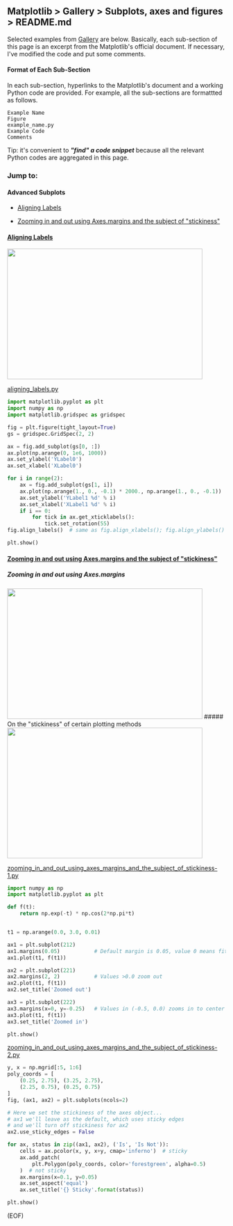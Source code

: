 ## Matplotlib > Gallery > Subplots, axes and figures > README.md
Selected examples from [Gallery](https://matplotlib.org/gallery/index.html) are below. Basically, each sub-section of this page is an excerpt from the Matplotlib's official document. If necessary, I've modified the code and put some comments.

#### Format of Each Sub-Section
In each sub-section, hyperlinks to the Matplotlib's document and a working Python code are provided. For example, all the sub-sections are formattted as follows.

```
Example Name
Figure
example_name.py
Example Code
Comments
```

Tip: it's convenient to ***"find" a code snippet*** because all the relevant Python codes are aggregated in this page.

### Jump to:
#### Advanced Subplots
* [Aligning Labels](#aligning_labels)

* [Zooming in and out using Axes.margins and the subject of "stickiness"](#zooming_in_and_out_using_axes_margins_and_the_subject_of_stickiness)

#### [Aligning Labels](https://matplotlib.org/gallery/subplots_axes_and_figures/align_labels_demo.html#sphx-glr-gallery-subplots-axes-and-figures-align-labels-demo-py) <a name="aligning_labels"></a>

<img src="https://matplotlib.org/_images/sphx_glr_align_labels_demo_001.png" width="450" height="300"/>

[aligning_labels.py](#aligning_labels.py)
```python
import matplotlib.pyplot as plt
import numpy as np
import matplotlib.gridspec as gridspec

fig = plt.figure(tight_layout=True)
gs = gridspec.GridSpec(2, 2)

ax = fig.add_subplot(gs[0, :])
ax.plot(np.arange(0, 1e6, 1000))
ax.set_ylabel('YLabel0')
ax.set_xlabel('XLabel0')

for i in range(2):
    ax = fig.add_subplot(gs[1, i])
    ax.plot(np.arange(1., 0., -0.1) * 2000., np.arange(1., 0., -0.1))
    ax.set_ylabel('YLabel1 %d' % i)
    ax.set_xlabel('XLabel1 %d' % i)
    if i == 0:
        for tick in ax.get_xticklabels():
            tick.set_rotation(55)
fig.align_labels()  # same as fig.align_xlabels(); fig.align_ylabels()

plt.show()
```

#### [Zooming in and out using Axes.margins and the subject of "stickiness"](https://matplotlib.org/gallery/subplots_axes_and_figures/axes_margins.html#sphx-glr-gallery-subplots-axes-and-figures-axes-margins-py) <a name="zooming_in_and_out_using_axes_margins_and_the_subject_of_stickiness"></a>

##### Zooming in and out using Axes.margins
<img src="https://matplotlib.org/_images/sphx_glr_axes_margins_001.png" width="450" height="300"/>
##### On the "stickiness" of certain plotting methods
<img src="https://matplotlib.org/_images/sphx_glr_axes_margins_002.png" width="450" height="300"/>

[zooming_in_and_out_using_axes_margins_and_the_subject_of_stickiness-1.py](#zooming_in_and_out_using_axes_margins_and_the_subject_of_stickiness-1.py)
```python
import numpy as np
import matplotlib.pyplot as plt

def f(t):
    return np.exp(-t) * np.cos(2*np.pi*t)


t1 = np.arange(0.0, 3.0, 0.01)

ax1 = plt.subplot(212)
ax1.margins(0.05)           # Default margin is 0.05, value 0 means fit
ax1.plot(t1, f(t1))

ax2 = plt.subplot(221)
ax2.margins(2, 2)           # Values >0.0 zoom out
ax2.plot(t1, f(t1))
ax2.set_title('Zoomed out')

ax3 = plt.subplot(222)
ax3.margins(x=0, y=-0.25)   # Values in (-0.5, 0.0) zooms in to center
ax3.plot(t1, f(t1))
ax3.set_title('Zoomed in')

plt.show()
```
[zooming_in_and_out_using_axes_margins_and_the_subject_of_stickiness-2.py](#zooming_in_and_out_using_axes_margins_and_the_subject_of_stickiness-2.py)
```python
y, x = np.mgrid[:5, 1:6]
poly_coords = [
    (0.25, 2.75), (3.25, 2.75),
    (2.25, 0.75), (0.25, 0.75)
]
fig, (ax1, ax2) = plt.subplots(ncols=2)

# Here we set the stickiness of the axes object...
# ax1 we'll leave as the default, which uses sticky edges
# and we'll turn off stickiness for ax2
ax2.use_sticky_edges = False

for ax, status in zip((ax1, ax2), ('Is', 'Is Not')):
    cells = ax.pcolor(x, y, x+y, cmap='inferno')  # sticky
    ax.add_patch(
        plt.Polygon(poly_coords, color='forestgreen', alpha=0.5)
    )  # not sticky
    ax.margins(x=0.1, y=0.05)
    ax.set_aspect('equal')
    ax.set_title('{} Sticky'.format(status))

plt.show()
```

(EOF)
